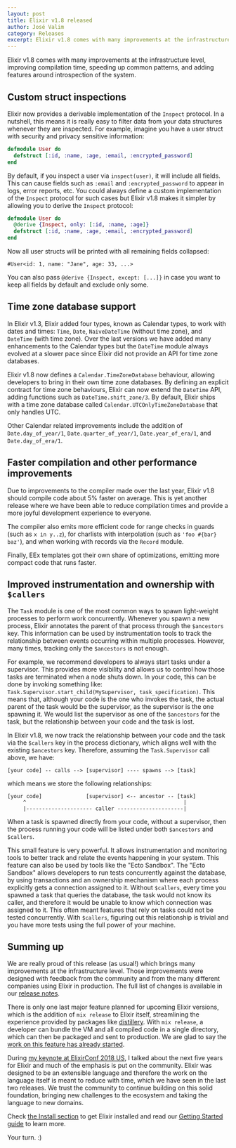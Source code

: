 ```yaml
---
layout: post
title: Elixir v1.8 released
author: José Valim
category: Releases
excerpt: Elixir v1.8 comes with many improvements at the infrastructure level, improving compilation time, speeding up common patterns, and adding features around introspection of the system.
---
```


Elixir v1.8 comes with many improvements at the infrastructure level, improving compilation time, speeding up common patterns, and adding features around introspection of the system.

## Custom struct inspections

Elixir now provides a derivable implementation of the `Inspect` protocol. In a nutshell, this means it is really easy to filter data from your data structures whenever they are inspected. For example, imagine you have a user struct with security and privacy sensitive information:

```elixir
defmodule User do
  defstruct [:id, :name, :age, :email, :encrypted_password]
end
```

By default, if you inspect a user via `inspect(user)`, it will include all fields. This can cause fields such as `:email` and `:encrypted_password` to appear in logs, error reports, etc. You could always define a custom implementation of the `Inspect` protocol for such cases but Elixir v1.8 makes it simpler by allowing you to derive the `Inspect` protocol:

```elixir
defmodule User do
  @derive {Inspect, only: [:id, :name, :age]}
  defstruct [:id, :name, :age, :email, :encrypted_password]
end
```

Now all user structs will be printed with all remaining fields collapsed:

    #User<id: 1, name: "Jane", age: 33, ...>

You can also pass `@derive {Inspect, except: [...]}` in case you want to keep all fields by default and exclude only some.

## Time zone database support

In Elixir v1.3, Elixir added four types, known as Calendar types, to work with dates and times: `Time`, `Date`, `NaiveDateTime` (without time zone), and `DateTime` (with time zone). Over the last versions we have added many enhancements to the Calendar types but the `DateTime` module always evolved at a slower pace since Elixir did not provide an API for time zone databases.

Elixir v1.8 now defines a `Calendar.TimeZoneDatabase` behaviour, allowing developers to bring in their own time zone databases. By defining an explicit contract for time zone behaviours, Elixir can now extend the `DateTime` API, adding functions such as `DateTime.shift_zone/3`. By default, Elixir ships with a time zone database called `Calendar.UTCOnlyTimeZoneDatabase` that only handles UTC.

Other Calendar related improvements include the addition of `Date.day_of_year/1`, `Date.quarter_of_year/1`, `Date.year_of_era/1`, and `Date.day_of_era/1`.

## Faster compilation and other performance improvements

Due to improvements to the compiler made over the last year, Elixir v1.8 should compile code about 5% faster on average. This is yet another release where we have been able to reduce compilation times and provide a more joyful development experience to everyone.

The compiler also emits more efficient code for range checks in guards (such as `x in y..z`), for charlists with interpolation (such as `'foo #{bar} baz'`), and when working with records via the `Record` module.

Finally, EEx templates got their own share of optimizations, emitting more compact code that runs faster.

## Improved instrumentation and ownership with `$callers`

The `Task` module is one of the most common ways to spawn light-weight processes to perform work concurrently. Whenever you spawn a new process, Elixir annotates the parent of that process through the `$ancestors` key. This information can be used by instrumentation tools to track the relationship between events occurring within multiple processes. However, many times, tracking only the `$ancestors` is not enough.

For example, we recommend developers to always start tasks under a supervisor. This provides more visibility and allows us to control how those tasks are terminated when a node shuts down. In your code, this can be done by invoking something like: `Task.Supervisor.start_child(MySupervisor, task_specification)`. This means that, although your code is the one who invokes the task, the actual parent of the task would be the supervisor, as the supervisor is the one spawning it. We would list the supervisor as one of the `$ancestors` for the task, but the relationship between your code and the task is lost.

In Elixir v1.8, we now track the relationship between your code and the task via the `$callers` key in the process dictionary, which aligns well with the existing `$ancestors` key. Therefore, assuming the `Task.Supervisor` call above, we have:

    [your code] -- calls --> [supervisor] ---- spawns --> [task]

which means we store the following relationships:

    [your code]              [supervisor] <-- ancestor -- [task]
         ^                                                  |
         |--------------------- caller ---------------------|

When a task is spawned directly from your code, without a supervisor, then the process running your code will be listed under both `$ancestors` and `$callers`.

This small feature is very powerful. It allows instrumentation and monitoring tools to better track and relate the events happening in your system. This feature can also be used by tools like the "Ecto Sandbox". The "Ecto Sandbox" allows developers to run tests concurrently against the database, by using transactions and an ownership mechanism where each process explicitly gets a connection assigned to it. Without `$callers`, every time you spawned a task that queries the database, the task would not know its caller, and therefore it would be unable to know which connection was assigned to it. This often meant features that rely on tasks could not be tested concurrently. With `$callers`, figuring out this relationship is trivial and you have more tests using the full power of your machine.

## Summing up

We are really proud of this release (as usual!) which brings many improvements at the infrastructure level. Those improvements were designed with feedback from the community and from the many different companies using Elixir in production. The full list of changes is available in our [release notes](https://github.com/elixir-lang/elixir/releases/tag/v1.8.0).

There is only one last major feature planned for upcoming Elixir versions, which is the addition of `mix release` to Elixir itself, streamlining the experience provided by packages like [distillery](https://github.com/bitwalker/distillery). With `mix release`, a developer can bundle the VM and all compiled code in a single directory, which can then be packaged and sent to production. We are glad to say the [work on this feature has already started](https://github.com/elixir-lang/elixir/issues/8612).

During [my keynote at ElixirConf 2018 US](https://www.youtube.com/watch?v=suOzNeMJXl0), I talked about the next five years for Elixir and much of the emphasis is put on the community. Elixir was designed to be an extensible language and therefore the work on the language itself is meant to reduce with time, which we have seen in the last two releases. We trust the community to continue building on this solid foundation, bringing new challenges to the ecosystem and taking the language to new domains.

Check [the Install section](/install.html) to get Elixir installed and read our [Getting Started guide](http://elixir-lang.org/getting-started/introduction.html) to learn more.

Your turn. :)